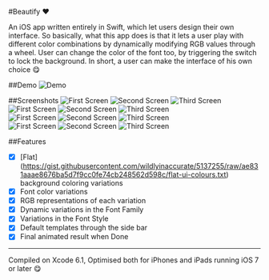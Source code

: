 #Beautify :heart:

An iOS app written entirely in Swift, which let users design their own interface. 
So basically, what this app does is that it lets a user play with different color combinations by dynamically modifying RGB
values through a wheel. User can change the color of the font too, by triggering the switch to lock the background. 
In short, a user can make the interface of his own choice :yum:

##Demo
<img src="Screenshots/screencast.gif" alt="Demo">

##Screenshots
<img src="Screenshots/shot1.png" alt="First Screen"> <img src="Screenshots/shot2.png" alt="Second Screen"> <img src="Screenshots/shot3.png" alt="Third Screen">
<br>
<img src="Screenshots/shot4.png" alt="First Screen"> <img src="Screenshots/shot5.png" alt="Second Screen"> <img src="Screenshots/shot6.png" alt="Third Screen"> <br>
<img src="Screenshots/shot7.png" alt="First Screen"> <img src="Screenshots/shot8.png" alt="Second Screen"> <img src="Screenshots/shot9.png" alt="Third Screen"> <br>
<img src="Screenshots/shot10.png" alt="First Screen"> <img src="Screenshots/shot11.png" alt="Second Screen"> <img src="Screenshots/shot12.png" alt="Third Screen">


##Features
- [x] [Flat] (https://gist.githubusercontent.com/wildlyinaccurate/5137255/raw/ae831aaae8676ba5d7f9cc0fe74cb248562d598c/flat-ui-colours.txt) background coloring variations
- [x] Font color variations
- [x] RGB representations of each variation
- [x] Dynamic variations in the Font Family
- [x] Variations in the Font Style
- [x] Default templates through the side bar
- [x] Final animated result when Done

---
Compiled on Xcode 6.1, Optimised both for iPhones and iPads running iOS 7 or later :yum:
